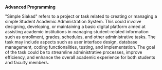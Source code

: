 **Advanced Programming**

"Simple Siakad" refers to a project or task related to creating or managing a simple Student Academic Administration System. This could involve designing, developing, or maintaining a basic digital platform aimed at assisting academic institutions in managing student-related information such as enrollment, grades, schedules, and other administrative tasks. The task may include aspects such as user interface design, database management, coding functionalities, testing, and implementation. The goal of the task could be to streamline administrative processes, improve efficiency, and enhance the overall academic experience for both students and faculty members.
